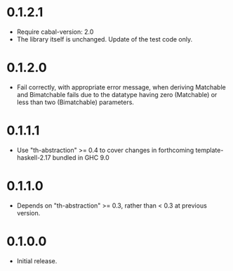 # 0.1.2.1

- Require cabal-version: 2.0
- The library itself is unchanged. Update of the test code only.

# 0.1.2.0

- Fail correctly, with appropriate error message, when deriving Matchable
  and Bimatchable fails due to the datatype having zero (Matchable) or
  less than two (Bimatchable) parameters.

# 0.1.1.1

- Use "th-abstraction" >= 0.4 to cover changes in forthcoming
  template-haskell-2.17 bundled in GHC 9.0

# 0.1.1.0

- Depends on "th-abstraction" >= 0.3, rather than < 0.3 at
  previous version.

# 0.1.0.0

- Initial release.
